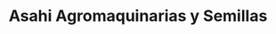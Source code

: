 ---
title: "Asahi Agromaquinarias y Semillas"
url: /obera/asahi-agromaquinarias-y-semillas/
shop: agraria
---